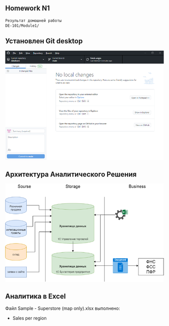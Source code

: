 ## Homework N1

```
Результат домашней работы
DE-101/Module1/
```

## Установлен Git desktop
![cover](https://github.com/vs-gorgan/datalearn/blob/main/de01/module01/GitHub_Desktop.png)

## Архитектура Аналитического Решения
![cover](https://github.com/vs-gorgan/datalearn/blob/main/de01/module01/Architecture.png)

## Аналитика в Excel
Файл Sample - Superstore (map only).xlsx выполнено: 
- Sales per region
